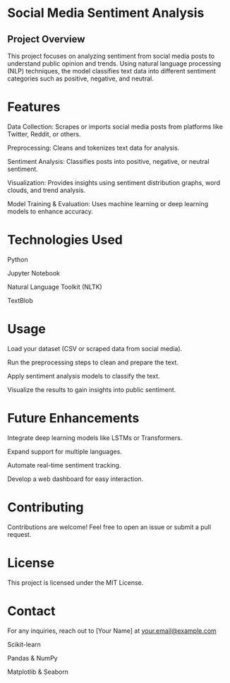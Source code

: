 # Social Media Sentiment Analysis

## Project Overview

This project focuses on analyzing sentiment from social media posts to understand public opinion and trends. Using natural language processing (NLP) techniques, the model classifies text data into different sentiment categories such as positive, negative, and neutral.

# Features

Data Collection: Scrapes or imports social media posts from platforms like Twitter, Reddit, or others.

Preprocessing: Cleans and tokenizes text data for analysis.

Sentiment Analysis: Classifies posts into positive, negative, or neutral sentiment.

Visualization: Provides insights using sentiment distribution graphs, word clouds, and trend analysis.

Model Training & Evaluation: Uses machine learning or deep learning models to enhance accuracy.

# Technologies Used
Python

Jupyter Notebook

Natural Language Toolkit (NLTK)

TextBlob

# Usage

Load your dataset (CSV or scraped data from social media).

Run the preprocessing steps to clean and prepare the text.

Apply sentiment analysis models to classify the text.

Visualize the results to gain insights into public sentiment.

# Future Enhancements

Integrate deep learning models like LSTMs or Transformers.

Expand support for multiple languages.

Automate real-time sentiment tracking.

Develop a web dashboard for easy interaction.

# Contributing

Contributions are welcome! Feel free to open an issue or submit a pull request.

# License

This project is licensed under the MIT License.

# Contact

For any inquiries, reach out to [Your Name] at your.email@example.com






Scikit-learn

Pandas & NumPy

Matplotlib & Seaborn

